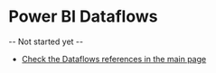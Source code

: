 # Power BI Dataflows
-- Not started yet -- 

* [Check the Dataflows references in the main page](https://github.com/NajiElKotob/Awesome-Power-BI#dataflows)
